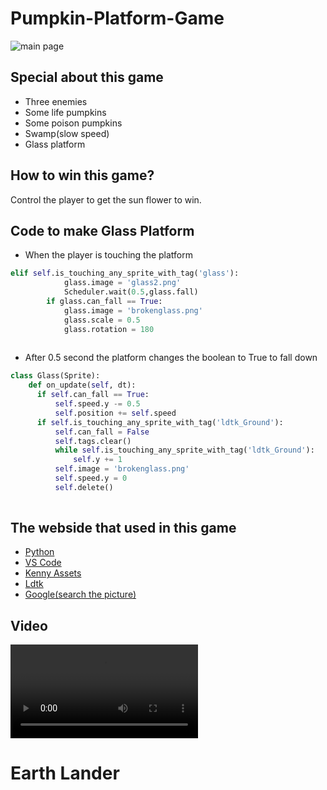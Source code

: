 Pumpkin-Platform-Game
========================================
![main page](https://user-images.githubusercontent.com/115221489/229107711-c478b92c-2d40-4a3b-b41a-e952330273f5.PNG)

Special about this game
------------------------------------

  * Three enemies
  * Some life pumpkins
  * Some poison pumpkins
  * Swamp(slow speed)
  * Glass platform
  
How to win this game?
------------------------------------

  Control the player to  get the sun flower to win.
  
Code to make Glass Platform
----------------------------------
  * When the player is touching the platform
~~~python
elif self.is_touching_any_sprite_with_tag('glass'):
            glass.image = 'glass2.png'
            Scheduler.wait(0.5,glass.fall)
        if glass.can_fall == True:
            glass.image = 'brokenglass.png'
            glass.scale = 0.5
            glass.rotation = 180
            
~~~
  * After 0.5 second the platform changes the boolean to True to fall down
  ~~~python
  class Glass(Sprite):
      def on_update(self, dt):
        if self.can_fall == True:
            self.speed.y -= 0.5
            self.position += self.speed 
        if self.is_touching_any_sprite_with_tag('ldtk_Ground'):
            self.can_fall = False
            self.tags.clear()
            while self.is_touching_any_sprite_with_tag('ldtk_Ground'):
                self.y += 1
            self.image = 'brokenglass.png'
            self.speed.y = 0
            self.delete()
         
~~~ 

The webside that used in this game
-------------------------------------

  * [Python](https://www.python.org/)
  * [VS Code](https://code.visualstudio.com/)
  * [Kenny Assets](https://www.kenney.nl/assets)
  * [Ldtk](https://ldtk.io/)
  * [Google(search the picture)](https://www.google.com/search?gs_ssp=eJzj4tTP1TcwMU02T1JgNGB0YPBiS8_PT89JBQBASQXT&q=google&rlz=1C1GCEA_enTW855TW855&oq=Goo&aqs=chrome.1.69i57j46i67i199i465i650j0i67i650l5j5.2666j0j7&sourceid=chrome&ie=UTF-8)

Video
---------------------------------

<video src="https://user-images.githubusercontent.com/115221489/229121825-8a65b334-4f6c-4ac7-a43a-f85b0f6b21e4.mp4" controls="controls" style="max-width: 730px;">
</video>






Earth Lander
========================================            
            
            
